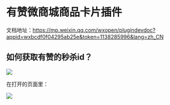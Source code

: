 # 有赞微商城商品卡片插件

文档地址：https://mp.weixin.qq.com/wxopen/plugindevdoc?appid=wxbcdf0f04295ab25e&token=1138285996&lang=zh_CN

## 如何获取有赞的秒杀id？

![](https://img.yzcdn.cn/upload_files/2018/11/22/FthcPE_a5BrMB52-0JERuryzFSrl.png)

在打开的页面里：   

![](https://img.yzcdn.cn/upload_files/2018/11/22/FkIab987OuLPlhO8JmBksOrap5k-.png)
